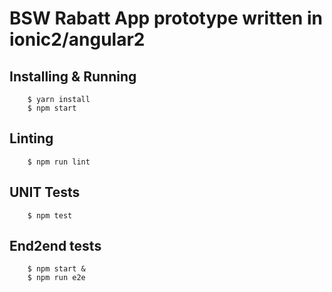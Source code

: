 # BSW Rabatt App prototype written in ionic2/angular2

## Installing & Running

		$ yarn install
		$ npm start


## Linting

		$ npm run lint


## UNIT Tests

		$ npm test


## End2end tests

		$ npm start &
		$ npm run e2e
